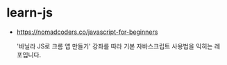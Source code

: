 # learn-js
<ul>
  <li>
    <a href="https://nomadcoders.co/javascript-for-beginners">
    <p>https://nomadcoders.co/javascript-for-beginners</p>
    </a>
    <p>'바닐라 JS로 크롬 앱 만들기' 강좌를 따라 기본 자바스크립트 사용법을 익히는 레포입니다.</p>
  </li>
</ul>
